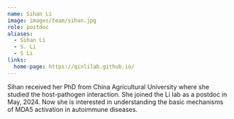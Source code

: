 ```yaml
---
name: Sihan Li
image: images/team/sihan.jpg
role: postdoc
aliases:
  - Sihan Li
  - S. Li
  - S Li
links:
  home-page: https://qinlilab.github.io/
---
```


 Sihan received her PhD from China Agricultural University where she studied the host-pathogen interaction. She joined the Li lab as a postdoc in May, 2024. Now she is interested in understanding the basic mechanisms of MDA5 activation in autoimmune diseases.